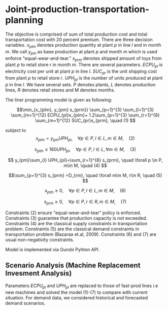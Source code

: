 # Joint-production-transportation-planning

The objective is comprised of sum of total production cost and total transportation cost with $20$ percent premium. There are three decision variables. $x_{plm}$ denotes production quantity at plant $p$ in line $l$ and in month $m$. We call $y_{pm}$ as base production at plant $p$ and month $m$ which is used enforce "equal-wear-and-tear." $s_{prm}$ denotes shipped amount of toys from plant $p$ to retail store r in month $m.$ There are several parameters. $ECPU_{pl}$  is electricity cost per unit at plant $p$ in line $l.$ $SUC_{pr}$ is the unit shipping cost from plant $p$ to retail store $r.$ $UPH_{pl}$ is the number of units produced at plant $p$ in line $l.$ We have several sets. $P$ denotes plants, $L$ denotes production lines, $R$ denotes retail stores and M denotes months. 

The liner programming model is given as following:

$$\min_{x_{plm}, y_{pm} s_{prm}} \sum_{p=1}^{3} \sum_{l=1}^{3} \sum_{m=1}^{12} ECPU_{pl}x_{plm}+ 1.2\sum_{p=1}^{3} \sum_{r=1}^{8} \sum_{m=1}^{12} SUC_{pr}s_{prm}, \quad (1) $$

subject to $$x_{plm}=y_{pm}UPH_{pl}, \quad \forall p\in P ,l \in L, m \in M, \quad (2) $$

$$x_{plm} \leq 160 UPH_{pl}, \quad \forall p\in P ,l \in L,\forall m \in M, \quad (3) $$

$$ y_{pm}\sum_{l} UPH_{pl}=\sum_{r=1}^{8} s_{prm}, \quad \forall p \in P, m\in M, \quad (4) $$

$$\sum_{p=1}^{3} s_{prm} =D_{rm}, \quad \forall m\in M, r\in R, \quad (5) $$

$$x_{plm}\geq 0, \quad \forall p \in P, l\in L, m\in M, \quad (6) $$

$$s_{prm}\geq 0, \quad \forall p \in P, r\in R, m\in M, \quad (7) $$


Constraints (2) ensure "equal-wear-and-tear" policy is enforced. Constraints (3) guarantee that production capacity is not exceeded. Constraints (4) are the classical supply constraints in transportation problem. Constraints (5) are the classical demand constraints in transportation problem (Bazaraa et.al, 2009). Constraints (6) and (7) are usual non-negativity constraints. 

Model is implemented via Gurobi Pyhton API.

## Scenario Analysis (Machine Replacement Invesment Analysis)

Parameters $ECPU_{pl}$ and $UPH_{pl}$ are replaced to those of fast-prod lines i.e new machines and solved the model (1)-(7) to compare with current situation. For demand data, we considered historical and forecasted demand scenarios.
